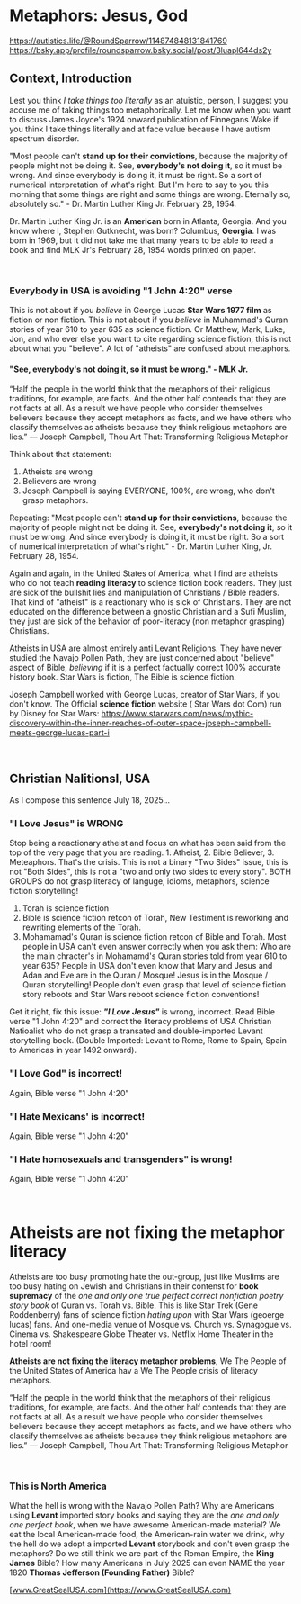 # Metaphors: Jesus, God

https://autistics.life/@RoundSparrow/114874848131841769    
https://bsky.app/profile/roundsparrow.bsky.social/post/3luapl644ds2y    

## Context, Introduction

Lest you think *I take things too literally* as an atuistic, person, I suggest you accuse me of taking things too metaphorically. Let me know when you want to discuss James Joyce's 1924 onward publication of Finnegans Wake if you think I take things literally and at face value because I have autism spectrum disorder.

"Most people can't **stand up for their convictions**, because the majority of people might not be doing it. See, **everybody's not doing it**, so it must be wrong. And since everybody is doing it, it must be right. So a sort of numerical interpretation of what's right. But I'm here to say to you this morning that some things are right and some things are wrong. Eternally so, absolutely so." - Dr. Martin Luther King Jr. February 28, 1954.

Dr. Martin Luther King Jr. is an **American** born in Atlanta, Georgia. And you know where I, Stephen Gutknecht, was born? Columbus, **Georgia**. I was born in 1969, but it did not take me that many years to be able to read a book and find MLK Jr's February 28, 1954 words printed on paper.

&nbsp;

### Everybody in USA is avoiding "1 John 4:20" verse

This is not about if you *believe* in George Lucas **Star Wars 1977 film** as fiction or non fiction. This is not about if you *believe* in Muhammad's Quran stories of year 610 to year 635 as science fiction. Or Matthew, Mark, Luke, Jon, and who ever else you want to cite regarding science fiction, this is not about what you "believe". A lot of "atheists" are confused about metaphors.

####  "See, **everybody's not doing it**, so it must be wrong." - MLK Jr.

“Half the people in the world think that the metaphors of their religious traditions, for example, are facts. And the other half contends that they are not facts at all. As a result we have people who consider themselves believers because they accept metaphors as facts, and we have others who classify themselves as atheists because they think religious metaphors are lies.”
― Joseph Campbell, Thou Art That: Transforming Religious Metaphor

Think about that statement:

1. Atheists are wrong
2. Believers are wrong
3. Joseph Campbell is saying EVERYONE, 100%, are wrong, who don't grasp metaphors.

Repeating: "Most people can't **stand up for their convictions**, because the majority of people might not be doing it. See, **everybody's not doing it**, so it must be wrong. And since everybody is doing it, it must be right. So a sort of numerical interpretation of what's right." - Dr. Martin Luther King, Jr. February 28, 1954.

Again and again, in the United States of America, what I find are atheists who do not teach **reading literacy** to science fiction book readers. They just are sick of the bullshit lies and manipulation of Christians / Bible readers. That kind of "atheist" is a reactionary who is sick of Christians. They are not educated on the difference between a gnostic Christian and a Sufi Muslim, they just are sick of the behavior of poor-literacy (non metaphor grasping) Christians.

Atheists in USA are almost entirely anti Levant Religions. They have never studied the Navajo Pollen Path, they are just concerned about "believe" aspect of Bible, *believing* if it is a perfect factually correct 100% accurate history book. Star Wars is fiction, The Bible is science fiction.

Joseph Campbell worked with George Lucas, creator of Star Wars, if you don't know. The Official **science fiction** website ( Star Wars dot Com) run by Disney for Star Wars: https://www.starwars.com/news/mythic-discovery-within-the-inner-reaches-of-outer-space-joseph-campbell-meets-george-lucas-part-i

&nbsp;

## Christian Nalitionsl, USA

As I compose this sentence July 18, 2025...

### "I Love Jesus" is WRONG

Stop being a reactionary atheist and focus on what has been said from the top of the very page that you are reading. 1. Atheist, 2. Bible Believer, 3. Meteaphors.  That's the crisis. This is not a binary "Two Sides" issue, this is not "Both Sides", this is not a "two and only two sides to every story".  BOTH GROUPS do not grasp literacy of languge, idioms, metaphors, science fiction storytelling!

1. Torah is science fiction
2. Bible is science fiction retcon of Torah, New Testiment is reworking and rewriting elements of the Torah.
3. Mohamamad's Quran is science fiction retcon of Bible and Torah. Most people in USA can't even answer correctly when you ask them: Who are the main chracter's in Mohamamd's Quran stories told from year 610 to year 635?  People in USA don't even know that Mary and Jesus and Adan and Eve are in the Quran / Mosque! Jesus is in the Mosque / Quran storytelling! People don't even grasp that level of science fiction story reboots and Star Wars reboot science fiction conventions!

Get it right, fix this issue: ***"I Love Jesus"*** is wrong, incorrect. Read Bible verse "1 John 4:20" and correct the literacy problems of USA Christian Natioalist who do not grasp a transated and double-imported Levant storytelling book. (Double Imported: Levant to Rome, Rome to Spain, Spain to Americas in year 1492 onward).

### "I Love God" is incorrect!

Again, Bible verse "1 John 4:20"

### "I Hate Mexicans' is incorrect!

Again, Bible verse "1 John 4:20"

### "I Hate homosexuals and transgenders" is wrong!

Again, Bible verse "1 John 4:20"

&nbsp;

# Atheists are not fixing the metaphor literacy

Atheists are too busy promoting hate the out-group, just like Muslims are too busy hating on Jewish and Christians in their contenst for **book supremacy** of the *one and only one true perfect correct nonfiction poetry story book* of Quran vs. Torah vs. Bible.  This is like Star Trek (Gene Roddenberry) fans of science fiction *hating upon* with Star Wars (geoerge lucas) fans. And one-media venue of Mosque vs. Church vs. Synagogue vs. Cinema vs. Shakespeare Globe Theater vs. Netflix Home Theater in the hotel room!

**Atheists are not fixing the literacy metaphor problems**, We The People of the United States of America hav a We The People crisis of literacy metaphors.

“Half the people in the world think that the metaphors of their religious traditions, for example, are facts. And the other half contends that they are not facts at all. As a result we have people who consider themselves believers because they accept metaphors as facts, and we have others who classify themselves as atheists because they think religious metaphors are lies.”
― Joseph Campbell, Thou Art That: Transforming Religious Metaphor

&nbsp;

### This is North America

What the hell is wrong with the Navajo Pollen Path? Why are Americans using **Levant** imported story books and saying they are the *one and only one perfect book*, when we have awesome American-made material? We eat the local American-made food, the American-rain water we drink, why the hell do we adopt a imported **Levant** storybook and don't even grasp the metaphors? Do we still think we are part of the Roman Empire, the **King James** Bible? How many Americans in July 2025 can even NAME the year 1820 **Thomas Jefferson (Founding Father)** Bible?

[www.GreatSealUSA.com](https://www.GreatSealUSA.com)
